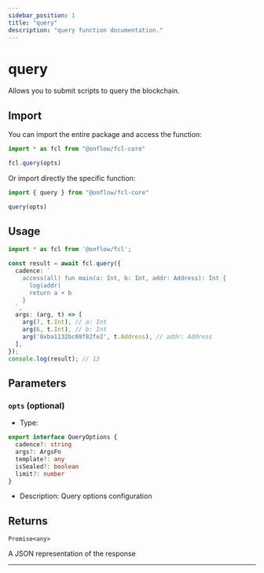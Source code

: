 ```yaml
---
sidebar_position: 1
title: "query"
description: "query function documentation."
---
```


<!-- THIS DOCUMENT IS AUTO-GENERATED FROM [onflow/fcl-core/src/exec/query.ts](https://github.com/onflow/fcl-js/tree/master/packages/fcl-core/src/exec/query.ts). DO NOT EDIT MANUALLY -->

# query

Allows you to submit scripts to query the blockchain.

## Import

You can import the entire package and access the function:

```typescript
import * as fcl from "@onflow/fcl-core"

fcl.query(opts)
```

Or import directly the specific function:

```typescript
import { query } from "@onflow/fcl-core"

query(opts)
```

## Usage

```typescript
import * as fcl from '@onflow/fcl';

const result = await fcl.query({
  cadence: `
    access(all) fun main(a: Int, b: Int, addr: Address): Int {
      log(addr)
      return a + b
    }
  `,
  args: (arg, t) => [
    arg(7, t.Int), // a: Int
    arg(6, t.Int), // b: Int
    arg('0xba1132bc08f82fe2', t.Address), // addr: Address
  ],
});
console.log(result); // 13
```

## Parameters

### `opts` (optional)


- Type: 
```typescript
export interface QueryOptions {
  cadence?: string
  args?: ArgsFn
  template?: any
  isSealed?: boolean
  limit?: number
}
```
- Description: Query options configuration


## Returns

`Promise<any>`


A JSON representation of the response

---